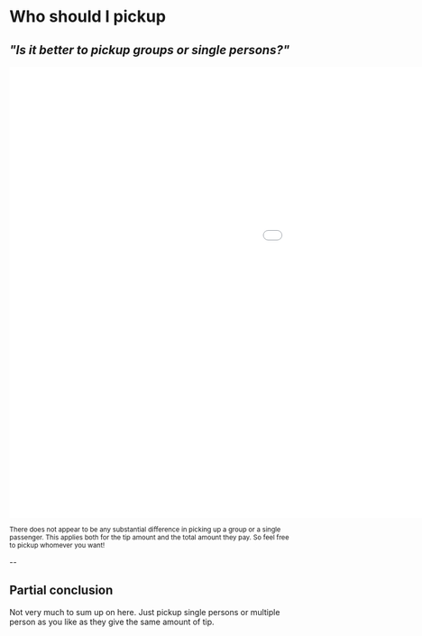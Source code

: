 # Who should I pickup

## *"Is it better to pickup groups or single persons?"*

<iframe src="images/price_pr_passengers.html" 
        sandbox="allow-same-origin allow-scripts" 
        width="1500" 
        height="800" 
        scrolling="no" 
        seamless="seamless" 
        frameborder="0">
        </iframe>

<sub>There does not appear to be any substantial difference in picking up a group or a single passenger. This applies both for the tip amount and the total amount they pay. So feel free to pickup whomever you want!</sub>

--


## Partial conclusion
Not very much to sum up on here. Just pickup single persons or multiple person as you like as they give the same amount of tip. 
